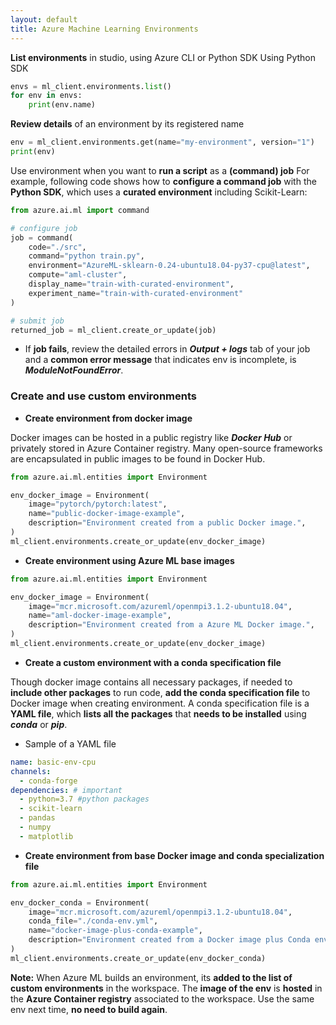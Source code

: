 ```yaml
---
layout: default
title: Azure Machine Learning Environments
---
```


**List environments** in studio, using Azure CLI or Python SDK
Using Python SDK
```python
envs = ml_client.environments.list()
for env in envs:
    print(env.name)
```

**Review details** of an environment by its registered name
```python
env = ml_client.environments.get(name="my-environment", version="1")
print(env)
```

Use environment when you want to **run a script** as a **(command) job**
For example, following code shows how to **configure a command job** with the **Python SDK**, which uses a **curated environment** including Scikit-Learn:

```python
from azure.ai.ml import command

# configure job
job = command(
    code="./src",
    command="python train.py",
    environment="AzureML-sklearn-0.24-ubuntu18.04-py37-cpu@latest",
    compute="aml-cluster",
    display_name="train-with-curated-environment",
    experiment_name="train-with-curated-environment"
)

# submit job
returned_job = ml_client.create_or_update(job)
```

- If **job fails**, review the detailed errors in **_Output + logs_** tab of your job and a **common error message** that indicates env is incomplete, is **_ModuleNotFoundError_**. 

### Create and use custom environments

- **Create environment from docker image**

Docker images can be hosted in a public registry like **_Docker Hub_** or privately stored in Azure Container registry. Many open-source frameworks are encapsulated in public images to be found in Docker Hub. 

```python
from azure.ai.ml.entities import Environment

env_docker_image = Environment(
    image="pytorch/pytorch:latest",
    name="public-docker-image-example",
    description="Environment created from a public Docker image.",
)
ml_client.environments.create_or_update(env_docker_image)
```

- **Create environment using Azure ML base images**

```python
from azure.ai.ml.entities import Environment

env_docker_image = Environment(
    image="mcr.microsoft.com/azureml/openmpi3.1.2-ubuntu18.04",
    name="aml-docker-image-example",
    description="Environment created from a Azure ML Docker image.",
)
ml_client.environments.create_or_update(env_docker_image)
```

- **Create a custom environment with a conda specification file**

Though docker image contains all necessary packages, if needed to **include other packages** to run code, **add the conda specification file** to Docker image when creating environment. 
A conda specification file is a **YAML file**, which **lists all the packages** that **needs to be installed** using **_conda_** or **_pip_**. 

- Sample of a YAML file

```yaml
name: basic-env-cpu
channels:
  - conda-forge
dependencies: # important
  - python=3.7 #python packages
  - scikit-learn 
  - pandas
  - numpy
  - matplotlib
```

- **Create environment from base Docker image and conda specialization file**

```python
from azure.ai.ml.entities import Environment

env_docker_conda = Environment(
    image="mcr.microsoft.com/azureml/openmpi3.1.2-ubuntu18.04",
    conda_file="./conda-env.yml",
    name="docker-image-plus-conda-example",
    description="Environment created from a Docker image plus Conda environment.",
)
ml_client.environments.create_or_update(env_docker_conda)
```

**Note:** When Azure ML builds an environment, its **added to the list of custom environments** in the workspace. The **image of the env** is **hosted** in the **Azure Container registry** associated to the workspace. Use the same env next time, **no need to build again**. 

